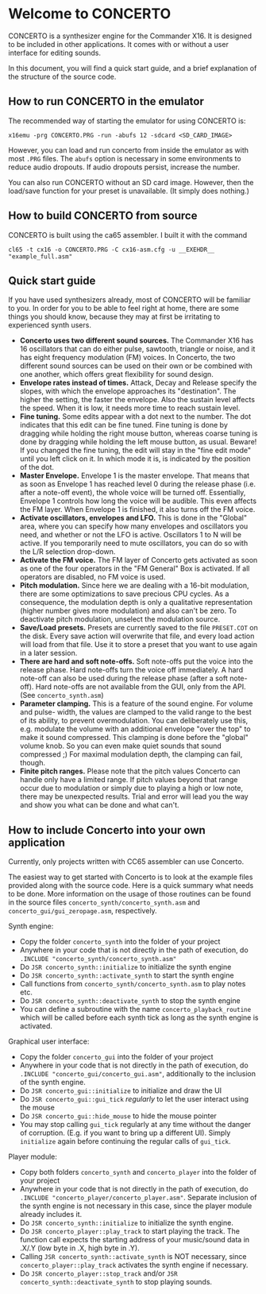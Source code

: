 # Welcome to CONCERTO

CONCERTO is a synthesizer engine for the Commander X16. It is designed to be
included in other applications. It comes with or without a user interface for
editing sounds.

In this document, you will find a quick start guide, and a brief explanation of
the structure of the source code.

## How to run CONCERTO in the emulator

The recommended way of starting the emulator for using CONCERTO is:

```shell
x16emu -prg CONCERTO.PRG -run -abufs 12 -sdcard <SD_CARD_IMAGE>
```

However, you can load and run concerto from inside the emulator as with most
```.PRG``` files. The ```abufs``` option is necessary in some environments to
reduce audio dropouts. If audio dropouts persist, increase the number.

You can also run CONCERTO without an SD card image. However, then the load/save
function for your preset is unavailable. (It simply does nothing.)

## How to build CONCERTO from source

CONCERTO is built using the ca65 assembler. I built it with the command

```shell
cl65 -t cx16 -o CONCERTO.PRG -C cx16-asm.cfg -u __EXEHDR__ "example_full.asm"
```

## Quick start guide

If you have used synthesizers already, most of CONCERTO will be familiar to you.
In order for you to be able to feel right at home, there are some things you should
know, because they may at first be irritating to experienced synth users.

* **Concerto uses two different sound sources.** The Commander X16 has 16
  oscillators that can do either pulse, sawtooth, triangle or noise, and it has
  eight frequency modulation (FM) voices. In Concerto, the two different sound
  sources can be used on their own or be combined with one another, which offers
  great flexibility for sound design.
* **Envelope rates instead of times.** Attack, Decay and Release specify the slopes,
  with which the envelope approaches its "destination". The higher the setting,
  the faster the envelope. Also the sustain level affects the speed. When it is
  low, it needs more time to reach sustain level.
* **Fine tuning.** Some edits appear with a dot next to the number.
  The dot indicates that this edit can be fine tuned. Fine tuning is done
  by dragging while holding the right mouse button, whereas coarse tuning
  is done by dragging while holding the left mouse button, as usual.
  Beware! If you changed the fine tuning, the edit will stay in the "fine edit
  mode" until you left click on it. In which mode it is, is indicated by the
  position of the dot.
* **Master Envelope.** Envelope 1 is the master envelope. That means that as soon as
  Envelope 1 has reached level 0 during the release phase (i.e. after a note-off
  event), the whole voice will be turned off. Essentially, Envelope 1 controls
  how long the voice will be audible.
  This even affects the FM layer. When Envelope 1 is finished, it also turns off
  the FM voice.
* **Activate oscillators, envelopes and LFO.** This is done in the "Global" area,
  where you can specify how many envelopes and oscillators you need, and whether
  or not the LFO is active. Oscillators 1 to N will be active. If you temporarily
  need to mute oscillators, you can do so with the L/R selection drop-down.
* **Activate the FM voice.** The FM layer of Concerto gets activated as soon as
  one of the four operators in the "FM General" Box is activated. If all operators
  are disabled, no FM voice is used.
* **Pitch modulation.** Since here we are dealing with a 16-bit modulation, there are
  some optimizations to save precious CPU cycles. As a consequence, the modulation
  depth is only a qualitative representation (higher number gives more modulation)
  and also can't be zero. To deactivate pitch modulation, unselect the modulation
  source.
* **Save/Load presets.** Presets are currently saved to the file ```PRESET.COT```
  on the disk. Every save action will overwrite that file, and every load action
  will load from that file. Use it to store a preset that you want to use again
  in a later session.
* **There are hard and soft note-offs.** Soft note-offs put the voice into the release
  phase. Hard note-offs turn the voice off immediately. A hard note-off can also
  be used during the release phase (after a soft note-off). Hard note-offs are not
  available from the GUI, only from the API. (See ```concerto_synth.asm```)
* **Parameter clamping.** This is a feature of the sound engine. For volume and pulse-
  width, the values are clamped to the valid range to the best of its ability, to
  prevent overmodulation. You can deliberately use this, e.g. modulate the volume
  with an additional envelope "over the top" to make it sound compressed.
  This clamping is done before the "global" volume knob. So you can even make
  quiet sounds that sound compressed ;)
  For maximal modulation depth, the clamping can fail, though.
* **Finite pitch ranges.** Please note that the pitch values Concerto can handle
  only have a limited range. If pitch values beyond that range occur due to
  modulation or simply due to playing a high or low note, there may be unexpected
  results. Trial and error will lead you the way and show you what can be done and
  what can't.


## How to include Concerto into your own application

Currently, only projects written with CC65 assembler can use Concerto.

The easiest way to get started with Concerto is to look at the example files
provided along with the source code. Here is a quick summary what needs to be
done. More information on the usage of those routines can be found in the
source files ```concerto_synth/concerto_synth.asm``` and
```concerto_gui/gui_zeropage.asm```, respectively.

Synth engine:
* Copy the folder ```concerto_synth``` into the folder of your project
* Anywhere in your code that is not directly in the path of execution, do
  ```.INCLUDE "concerto_synth/concerto_synth.asm"```
* Do ```JSR concerto_synth::initialize``` to initialize the synth engine
* Do ```JSR concerto_synth::activate_synth``` to start the synth engine
* Call functions from ```concerto_synth/concerto_synth.asm``` to play notes
  etc.
* Do ```JSR concerto_synth::deactivate_synth``` to stop the synth engine
* You can define a subroutine with the name ```concerto_playback_routine```
  which will be called before each synth tick as long as the synth engine is
  activated.

Graphical user interface:
* Copy the folder ```concerto_gui``` into the folder of your project
* Anywhere in your code that is not directly in the path of execution, do
  ```.INCLUDE "concerto_gui/concerto_gui.asm"```, additionally to the
  inclusion of the synth engine.
* Do ```JSR concerto_gui::initialize``` to initialize and draw the UI
* Do ```JSR concerto_gui::gui_tick``` *regularly* to let the user interact
  using the mouse
* Do ```JSR concerto_gui::hide_mouse``` to hide the mouse pointer
* You may stop calling ```gui_tick``` regularly at any time without the danger
  of corruption. (E.g. if you want to bring up a different UI). Simply
  ```initialize``` again before continuing the regular calls of ```gui_tick```.

Player module:
* Copy both folders ```concerto_synth``` and ```concerto_player``` into the
  folder of your project
* Anywhere in your code that is not directly in the path of execution, do
  ```.INCLUDE "concerto_player/concerto_player.asm"```. Separate inclusion of
  the synth engine is not necessary in this case, since the player module
  already includes it.
* Do ```JSR concerto_synth::initialize``` to initialize the synth engine.
* Do ```JSR concerto_player::play_track``` to start playing the track.
  The function call expects the starting address of your music/sound data
  in .X/.Y (low byte in .X, high byte in .Y).
* Calling ```JSR concerto_synth::activate_synth``` is NOT necessary, since
  ```concerto_player::play_track``` activates the synth engine if necessary.
* Do ```JSR concerto_player::stop_track``` and/or 
  ```JSR concerto_synth::deactivate_synth``` to stop playing sounds.

